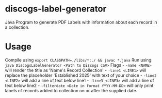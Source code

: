# discogs-label-generator
Java Program to generate PDF Labels with information about each record in a collection.

# Usage
Compile using `export CLASSPATH=./libs/*:./ && javac *.java`
Run using `java DiscogsLabelGenerator <Path to Discogs CSV>`
Flags
    - `-name <NAME>` will render the title as 'Name's Record Collection'
    - `-line1 <LINE1>` will replace the placeholder 'Established 2025' with text of your choice 
    - `-line2 <LINE2>` will add a line of text below line1
    - `-line3 <LINE3>` will add a line of text below line2
    - `-filterdate <Date in format YYYY-MM-DD>` will only print labels of records added to collection on or after the supplied date.